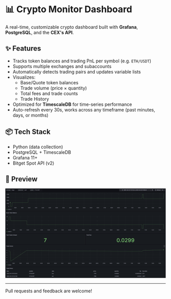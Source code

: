 # 📊 Crypto Monitor Dashboard

A real-time, customizable crypto dashboard built with **Grafana**, **PostgreSQL**, and the **CEX's API**.

## ✨ Features

- Tracks token balances and trading PnL per symbol (e.g. `ETH/USDT`)
- Supports multiple exchanges and subaccounts
- Automatically detects trading pairs and updates variable lists
- Visualizes:
  - Base/Quote token balances
  - Trade volume (price × quantity)
  - Total fees and trade counts
  - Trade History
- Optimized for **TimescaleDB** for time-series performance
- Auto-refresh every 30s, works across any timeframe (past minutes, days, or months)

## 📦 Tech Stack

- Python (data collection)
- PostgreSQL + TimescaleDB
- Grafana 11+
- Bitget Spot API (v2)

## 📸 Preview

![Dashboard Screenshot](./dashboard-preview.png)

---

Pull requests and feedback are welcome!
